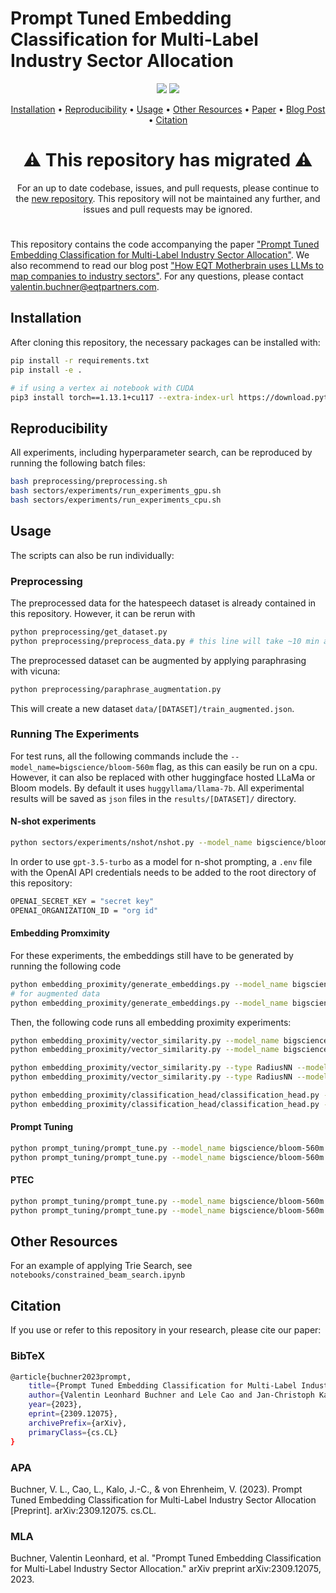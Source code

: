 # Prompt Tuned Embedding Classification for Multi-Label Industry Sector Allocation

<p align="center">
  <a href="https://arxiv.org/abs/2309.12075"><img src="https://img.shields.io/badge/arXiv-2309.12075-red.svg?style=for-the-badge"></a>
  <a href="https://medium.com/motherbrain/how-eqt-motherbrain-uses-llms-to-map-companies-to-industry-sectors-d713e7923380"><img src="https://img.shields.io/badge/Medium-%23000000.svg?&style=for-the-badge&logo=Medium&logoColor=white"></a>
</p>

<div>
<p align="center">
  <a href="#installation">Installation</a> •
  <a href="#reproducibility">Reproducibility</a> •
  <a href="#usage">Usage</a> •
  <a href="#other-resources">Other Resources</a> •
  <a href="https://arxiv.org/abs/2309.12075">Paper</a> •
  <a href="https://medium.com/motherbrain/how-eqt-motherbrain-uses-llms-to-map-companies-to-industry-sectors-d713e7923380">Blog Post</a> •
  <a href="#citation">Citation</a> 
</p>
</div>

<div align="center">
  <h1>⚠️ This repository has migrated ⚠️</h1>
  <p>For an up to date codebase, issues, and pull requests, please continue to the <a href="https://www.github.com/valbuc/PTEC">new repository</a>. This repository will not be maintained any further, and issues and pull requests may be ignored.</p>
</div>



#

This repository contains the code accompanying the paper ["Prompt Tuned Embedding Classification for Multi-Label Industry Sector Allocation"](https://arxiv.org/abs/2309.12075). We also recommend to read our blog post ["How EQT Motherbrain uses LLMs to map companies to industry sectors"](https://motherbrain.ai/how-eqt-motherbrain-uses-llms-to-map-companies-to-industry-sectors-d713e7923380). For any questions, please contact [valentin.buchner@eqtpartners.com](mailto:valentin.buchner@eqtpartners.com).


## Installation
After cloning this repository, the necessary packages can be installed with:
```bash
pip install -r requirements.txt
pip install -e .

# if using a vertex ai notebook with CUDA
pip3 install torch==1.13.1+cu117 --extra-index-url https://download.pytorch.org/whl/cu117 --no-cache-dir
```

## Reproducibility 
All experiments, including hyperparameter search, can be reproduced by running the following batch files:

```bash
bash preprocessing/preprocessing.sh
bash sectors/experiments/run_experiments_gpu.sh
bash sectors/experiments/run_experiments_cpu.sh
```

## Usage
The scripts can also be run individually:

### Preprocessing
The preprocessed data for the hatespeech dataset is already contained in this repository. However, it can be rerun with
```bash
python preprocessing/get_dataset.py
python preprocessing/preprocess_data.py # this line will take ~10 min as it summarizes long descriptions and keyword lists
```

The preprocessed dataset can be augmented by applying paraphrasing with vicuna:
```bash
python preprocessing/paraphrase_augmentation.py
```
This will create a new dataset `data/[DATASET]/train_augmented.json`.

### Running The Experiments
For test runs, all the following commands include the `--model_name=bigscience/bloom-560m` flag, as this can easily be run on a cpu. However, it can also be replaced with other huggingface hosted LLaMa or Bloom models. By default it uses `huggyllama/llama-7b`. All experimental results will be saved as `json` files in the `results/[DATASET]/` directory.

#### N-shot experiments
```bash
python sectors/experiments/nshot/nshot.py --model_name bigscience/bloom-560m
```

In order to use `gpt-3.5-turbo` as a model for n-shot prompting, a `.env` file with the OpenAI API credentials needs to be added to the root directory of this repository:

```bash
OPENAI_SECRET_KEY = "secret key"
OPENAI_ORGANIZATION_ID = "org id"
```

#### Embedding Promximity
For these experiments, the embeddings still have to be generated by running the following code

```bash
python embedding_proximity/generate_embeddings.py --model_name bigscience/bloom-560m
# for augmented data
python embedding_proximity/generate_embeddings.py --model_name bigscience/bloom-560m --augmented augmented
```

Then, the following code runs all embedding proximity experiments: 
```bash
python embedding_proximity/vector_similarity.py --model_name bigscience/bloom-560m
python embedding_proximity/vector_similarity.py --model_name bigscience/bloom-560m --augmented augmented

python embedding_proximity/vector_similarity.py --type RadiusNN --model_name bigscience/bloom-560m
python embedding_proximity/vector_similarity.py --type RadiusNN --model_name bigscience/bloom-560m --augmented augmented

python embedding_proximity/classification_head/classification_head.py --model_name bigscience/bloom-560m
python embedding_proximity/classification_head/classification_head.py --model_name bigscience/bloom-560m --augmented augmented
```

#### Prompt Tuning
```bash
python prompt_tuning/prompt_tune.py --model_name bigscience/bloom-560m --interrupt_threshold 0.01
python prompt_tuning/prompt_tune.py --model_name bigscience/bloom-560m --interrupt_threshold 0.01 --augmented augmented
```

#### PTEC
```bash
python prompt_tuning/prompt_tune.py --model_name bigscience/bloom-560m --head ch --scheduler exponential --interrupt_threshold 0.01
python prompt_tuning/prompt_tune.py --model_name bigscience/bloom-560m --head ch --scheduler exponential --interrupt_threshold 0.01 --augmented augmented
```

## Other Resources
For an example of applying Trie Search, see `notebooks/constrained_beam_search.ipynb`


## Citation
If you use or refer to this repository in your research, please cite our paper:

### BibTeX
```bash
@article{buchner2023prompt,
    title={Prompt Tuned Embedding Classification for Multi-Label Industry Sector Allocation},
    author={Valentin Leonhard Buchner and Lele Cao and Jan-Christoph Kalo and Vilhelm von Ehrenheim},
    year={2023},
    eprint={2309.12075},
    archivePrefix={arXiv},
    primaryClass={cs.CL}
}
```

### APA
Buchner, V. L., Cao, L., Kalo, J.-C., & von Ehrenheim, V. (2023). Prompt Tuned Embedding Classification for Multi-Label Industry Sector Allocation [Preprint]. arXiv:2309.12075. cs.CL.

### MLA
Buchner, Valentin Leonhard, et al. "Prompt Tuned Embedding Classification for Multi-Label Industry Sector Allocation." arXiv preprint arXiv:2309.12075, 2023.